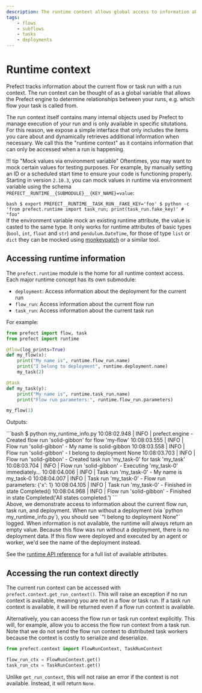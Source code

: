```yaml
---
description: The runtime context allows global access to information about the current run.
tags:
    - flows
    - subflows
    - tasks
    - deployments
---
```



# Runtime context

Prefect tracks information about the current flow or task run with a run context. The run context can be thought of as a global variable that allows the Prefect engine to determine relationships between your runs, e.g. which flow your task is called from.

The run context itself contains many internal objects used by Prefect to manage execution of your run and is only available in specific situtations. For this reason, we expose a simple interface that only includes the items you care about and dynamically retrieves additional information when necessary. We call this the "runtime context" as it contains information that can only be accessed when a run is happening.

!!! tip "Mock values via environment variable"
    Oftentimes, you may want to mock certain values for testing purposes.  For example, by manually setting an ID or a scheduled start time to ensure your code is functioning properly.  Starting in version `2.10.3`, you can mock values in runtime via environment variable using the schema `PREFECT__RUNTIME__{SUBMODULE}__{KEY_NAME}=value`:
    <div class="terminal">
    ```bash
    $ export PREFECT__RUNTIME__TASK_RUN__FAKE_KEY='foo'
    $ python -c 'from prefect.runtime import task_run; print(task_run.fake_key)' # "foo"
    ```
    </div>
    If the environment variable mock an existing runtime attribute, the value is casted to the same type. It only works for runtime attributes of basic types (`bool`, `int`, `float` and `str`) and `pendulum.DateTime`, for those of type `list` or `dict` they can be mocked using [monkeypatch](https://docs.pytest.org/en/latest/how-to/monkeypatch.html) or a similar tool.


## Accessing runtime information

The `prefect.runtime` module is the home for all runtime context access. Each major runtime concept has its own submodule:

- `deployment`: Access information about the deployment for the current run
- `flow_run`: Access information about the current flow run
- `task_run`: Access information about the current task run


For example:

```python hl_lines="2 6 7 12 13"
from prefect import flow, task
from prefect import runtime

@flow(log_prints=True)
def my_flow(x):
    print("My name is", runtime.flow_run.name)
    print("I belong to deployment", runtime.deployment.name)
    my_task(2)

@task
def my_task(y):
    print("My name is", runtime.task_run.name)
    print("Flow run parameters:", runtime.flow_run.parameters)

my_flow(1)
```

Outputs:

<div class="terminal">
```bash
$ python my_runtime_info.py
10:08:02.948 | INFO    | prefect.engine - Created flow run 'solid-gibbon' for flow 'my-flow'
10:08:03.555 | INFO    | Flow run 'solid-gibbon' - My name is solid-gibbon
10:08:03.558 | INFO    | Flow run 'solid-gibbon' - I belong to deployment None
10:08:03.703 | INFO    | Flow run 'solid-gibbon' - Created task run 'my_task-0' for task 'my_task'
10:08:03.704 | INFO    | Flow run 'solid-gibbon' - Executing 'my_task-0' immediately...
10:08:04.006 | INFO    | Task run 'my_task-0' - My name is my_task-0
10:08:04.007 | INFO    | Task run 'my_task-0' - Flow run parameters: {'x': 1}
10:08:04.105 | INFO    | Task run 'my_task-0' - Finished in state Completed()
10:08:04.968 | INFO    | Flow run 'solid-gibbon' - Finished in state Completed('All states completed.')
```
</div>
Above, we demonstrate access to information about the current flow run, task run, and deployment. When run without a deployment (via `python my_runtime_info.py`), you should see `"I belong to deployment None"` logged. When information is not available, the runtime will always return an empty value. Because this flow was run without a deployment, there is no deployment data. If this flow were deployed and executed by an agent or worker, we'd see the name of the deployment instead.

See the [runtime API reference](/api-ref/prefect/runtime/flow_run/) for a full list of available attributes.

## Accessing the run context directly

The current run context can be accessed with `prefect.context.get_run_context()`. This will raise an exception if no run context is available, meaning you are not in a flow or task run. If a task run context is available, it will be returned even if a flow run context is available.

Alternatively, you can access the flow run or task run context explicitly. This will, for example, allow you to access the flow run context from a task run. Note that we do not send the flow run context to distributed task workers because the context is costly to serialize and deserialize.

```python
from prefect.context import FlowRunContext, TaskRunContext

flow_run_ctx = FlowRunContext.get()
task_run_ctx = TaskRunContext.get()
```

Unlike `get_run_context`, this will not raise an error if the context is not available. Instead, it will return `None`.
